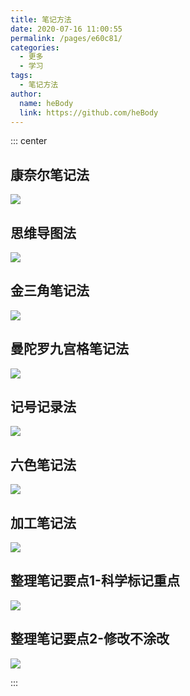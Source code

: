```yaml
---
title: 笔记方法
date: 2020-07-16 11:00:55
permalink: /pages/e60c81/
categories: 
  - 更多
  - 学习
tags: 
  - 笔记方法
author: 
  name: heBody
  link: https://github.com/heBody
---
```


::: center

## 康奈尔笔记法
![](https://cdn.jsdelivr.net/gh/heBody/image_store/blog/20200716105752.jpg)

## 思维导图法
![](https://cdn.jsdelivr.net/gh/heBody/image_store/blog/20200716105747.jpg)

## 金三角笔记法
![](https://cdn.jsdelivr.net/gh/heBody/image_store/blog/20200716105753.jpg)

## 曼陀罗九宫格笔记法
![](https://cdn.jsdelivr.net/gh/heBody/image_store/blog/20200716105748.jpg)

## 记号记录法
![](https://cdn.jsdelivr.net/gh/heBody/image_store/blog/20200716105749.jpg)

## 六色笔记法
![](https://cdn.jsdelivr.net/gh/heBody/image_store/blog/20200716105750.jpg)

## 加工笔记法
![](https://cdn.jsdelivr.net/gh/heBody/image_store/blog/20200716105751.jpg)

## 整理笔记要点1-科学标记重点
![](https://cdn.jsdelivr.net/gh/heBody/image_store/blog/20200716105746.jpg)

## 整理笔记要点2-修改不涂改
![](https://cdn.jsdelivr.net/gh/heBody/image_store/blog/20200716105745.jpg)

:::